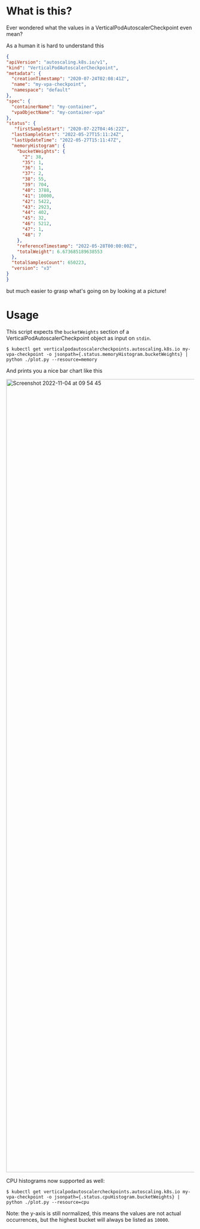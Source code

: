 # What is this?
Ever wondered what the values in a VerticalPodAutoscalerCheckpoint even mean?

As a human it is hard to understand this

```json
{
"apiVersion": "autoscaling.k8s.io/v1",
"kind": "VerticalPodAutoscalerCheckpoint",
"metadata": {
  "creationTimestamp": "2020-07-24T02:08:41Z",
  "name": "my-vpa-checkpoint",
  "namespace": "default"
},
"spec": {
  "containerName": "my-container",
  "vpaObjectName": "my-container-vpa"
},
"status": {
   "firstSampleStart": "2020-07-22T04:46:22Z",
  "lastSampleStart": "2022-05-27T15:11:24Z",
  "lastUpdateTime": "2022-05-27T15:11:47Z",
  "memoryHistogram": {
    "bucketWeights": {
      "2": 38,
      "35": 1,
      "36": 1,
      "37": 2,
      "38": 55,
      "39": 704,
      "40": 3788,
      "41": 10000,
      "42": 5422,
      "43": 2923,
      "44": 402,
      "45": 32,
      "46": 5212,
      "47": 1,
      "48": 7
    },
    "referenceTimestamp": "2022-05-28T00:00:00Z",
    "totalWeight": 6.673685189638553
  },
  "totalSamplesCount": 650223,
  "version": "v3"
}
}
```
but much easier to grasp what's going on by looking at a picture!

# Usage
This script expects the `bucketWeights` section of a VerticalPodAutoscalerCheckpoint object as input on `stdin`.
```
$ kubectl get verticalpodautoscalercheckpoints.autoscaling.k8s.io my-vpa-checkpoint -o jsonpath={.status.memoryHistogram.bucketWeights} | python ./plot.py --resource=memory
```

And prints you a nice bar chart like this

<img width="2118" alt="Screenshot 2022-11-04 at 09 54 45" src="https://user-images.githubusercontent.com/2256887/199932881-5322653a-1258-4d40-beae-f07d7899bb2c.png">

CPU histograms now supported as well:
```
$ kubectl get verticalpodautoscalercheckpoints.autoscaling.k8s.io my-vpa-checkpoint -o jsonpath={.status.cpuHistogram.bucketWeights} | python ./plot.py --resource=cpu
```

Note: the y-axis is still normalized, this means the values are not actual occurrences, but the highest bucket will always be listed as `10000`.
